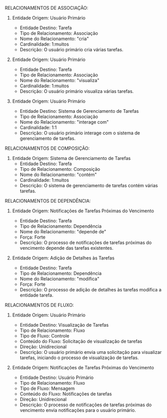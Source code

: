RELACIONAMENTOS DE ASSOCIAÇÃO:

1. Entidade Origem: Usuário Primário
   - Entidade Destino: Tarefa
   - Tipo de Relacionamento: Associação
   - Nome do Relacionamento: "cria"
   - Cardinalidade: 1:muitos
   - Descrição: O usuário primário cria várias tarefas.

2. Entidade Origem: Usuário Primário
   - Entidade Destino: Tarefa
   - Tipo de Relacionamento: Associação
   - Nome do Relacionamento: "visualiza"
   - Cardinalidade: 1:muitos
   - Descrição: O usuário primário visualiza várias tarefas.

3. Entidade Origem: Usuário Primário
   - Entidade Destino: Sistema de Gerenciamento de Tarefas
   - Tipo de Relacionamento: Associação
   - Nome do Relacionamento: "interage com"
   - Cardinalidade: 1:1
   - Descrição: O usuário primário interage com o sistema de gerenciamento de tarefas.

RELACIONAMENTOS DE COMPOSIÇÃO:

1. Entidade Origem: Sistema de Gerenciamento de Tarefas
   - Entidade Destino: Tarefa
   - Tipo de Relacionamento: Composição
   - Nome do Relacionamento: "contém"
   - Cardinalidade: 1:muitos
   - Descrição: O sistema de gerenciamento de tarefas contém várias tarefas.

RELACIONAMENTOS DE DEPENDÊNCIA:

1. Entidade Origem: Notificações de Tarefas Próximas do Vencimento
   - Entidade Destino: Tarefa
   - Tipo de Relacionamento: Dependência
   - Nome do Relacionamento: "depende de"
   - Força: Forte
   - Descrição: O processo de notificações de tarefas próximas do vencimento depende das tarefas existentes.

2. Entidade Origem: Adição de Detalhes às Tarefas
   - Entidade Destino: Tarefa
   - Tipo de Relacionamento: Dependência
   - Nome do Relacionamento: "modifica"
   - Força: Forte
   - Descrição: O processo de adição de detalhes às tarefas modifica a entidade tarefa.

RELACIONAMENTOS DE FLUXO:

1. Entidade Origem: Usuário Primário
   - Entidade Destino: Visualização de Tarefas
   - Tipo de Relacionamento: Fluxo
   - Tipo de Fluxo: Controle
   - Conteúdo do Fluxo: Solicitação de visualização de tarefas
   - Direção: Unidirecional
   - Descrição: O usuário primário envia uma solicitação para visualizar tarefas, iniciando o processo de visualização de tarefas.

2. Entidade Origem: Notificações de Tarefas Próximas do Vencimento
   - Entidade Destino: Usuário Primário
   - Tipo de Relacionamento: Fluxo
   - Tipo de Fluxo: Mensagem
   - Conteúdo do Fluxo: Notificações de tarefas
   - Direção: Unidirecional
   - Descrição: O processo de notificações de tarefas próximas do vencimento envia notificações para o usuário primário.